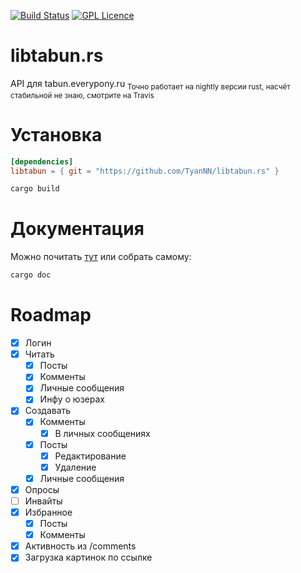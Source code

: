 [![Build Status](https://travis-ci.org/TyanNN/libtabun.rs.svg?branch=master)](https://travis-ci.org/TyanNN/libtabun.rs)
[![GPL Licence](https://badges.frapsoft.com/os/gpl/gpl.svg?v=103)](https://opensource.org/licenses/GPL-2.0/)  
# libtabun.rs
API для tabun.everypony.ru
<sub>Точно работает на nightly версии rust, насчёт стабильной не знаю, смотрите на Travis</sub>

# Установка

```toml
[dependencies]
libtabun = { git = "https://github.com/TyanNN/libtabun.rs" }
```

```bash
cargo build
```
# Документация

Можно почитать [тут](https://kotobank.ch/~easy/libtabun/doc/libtabun/) или собрать самому:

```bash
cargo doc
```

# Roadmap
- [x] Логин
- [x] Читать
  - [x] Посты
  - [x] Комменты
  - [x] Личные сообщения
  - [x] Инфу о юзерах
- [x] Создавать
  - [x] Комменты
	- [x] В личных сообщениях
  - [x] Посты
    - [x] Редактирование
    - [x] Удаление
  - [x] Личные сообщения
- [x] Опросы
- [ ] Инвайты
- [x] Избранное
  - [x] Посты
  - [x] Комменты
- [x] Активность из /comments
- [x] Загрузка картинок по ссылке
